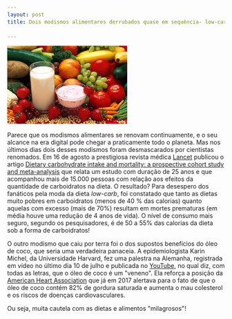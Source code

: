 ```yaml
---
layout: post
title: Dois modismos alimentares derrubados quase em sequência- low-carb e óleo de coco

---
```

![ ](/images/food.jpg)


Parece que os modismos alimentares se renovam continuamente, e o seu alcance na era digital pode chegar a praticamente todo o planeta. Mas nos últimos dias dois desses modismos foram desmascarados por cientistas renomados.
Em 16 de agosto a prestigiosa revista médica [Lancet](https://www.thelancet.com/?code=lancet-site) publicou o artigo [Dietary carbohydrate intake and mortality: a prospective cohort study and meta-analysis](https://www.thelancet.com/journals/lanpub/article/PIIS2468-2667(18)30135-X/fulltext) que relata um estudo com duração de 25 anos e que acompanhou mais de 15.000 pessoas com relação aos efeitos da quantidade de carboidratos na dieta.
O resultado? Para desespero dos fanáticos pela moda da dieta _low-carb_, foi constatado que tanto as dietas muito pobres em carboidratos (menos de 40 % das calorias) quanto aquelas com excesso (mais de 70%) resultam em mortes prematuras (em média houve uma redução de 4 anos de vida). O nível de consumo mais seguro, segundo os pesquisadores, é de 50 a 55% das calorias da dieta sob a forma de carboidratos!

O outro modismo que caiu por terra foi o dos supostos benefícios do óleo de coco, que seria uma verdadeira panaceia. A epidemiologista Karin Michel, da Universidade Harvard, fez uma palestra na Alemanha, registrada em vídeo no último dia 10 de julho e publicada no [YouTube](https://youtu.be/Mnc_aoN7lMM), no qual diz, com todas as letras, que o óleo de coco é um "veneno". Ela reforça a posição da [American Heart Association](https://www.heart.org/en/news/2018/07/17/advisory-replacing-saturated-fat-with-healthier-fat-could-lower-cardiovascular-risks) que já em 2017 alertava para o fato de que o óleo de coco contém 82% de gordura saturada e aumenta o mau colesterol e os riscos de doenças cardiovasculares.

Ou seja, muita cautela com as dietas e alimentos "milagrosos"!


